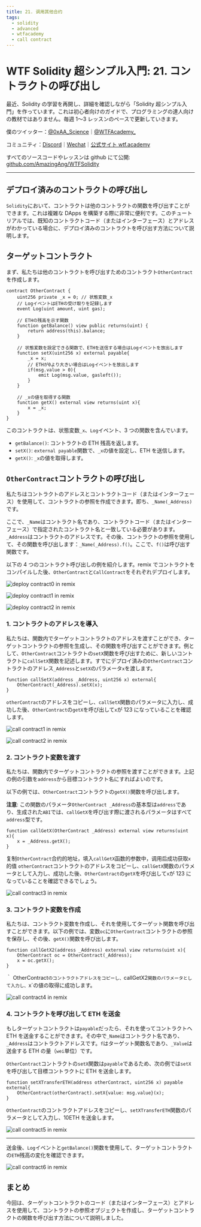 ```yaml
---
title: 21. 调用其他合约
tags:
  - solidity
  - advanced
  - wtfacademy
  - call contract
---
```


# WTF Solidity 超シンプル入門: 21. コントラクトの呼び出し

最近、Solidity の学習を再開し、詳細を確認しながら「Solidity 超シンプル入門」を作っています。これは初心者向けのガイドで、プログラミングの達人向けの教材ではありません。毎週 1〜3 レッスンのペースで更新していきます。

僕のツイッター：[@0xAA_Science](https://twitter.com/0xAA_Science)｜[@WTFAcademy\_](https://twitter.com/WTFAcademy_)

コミュニティ：[Discord](https://discord.gg/5akcruXrsk)｜[Wechat](https://docs.google.com/forms/d/e/1FAIpQLSe4KGT8Sh6sJ7hedQRuIYirOoZK_85miz3dw7vA1-YjodgJ-A/viewform?usp=sf_link)｜[公式サイト wtf.academy](https://wtf.academy)

すべてのソースコードやレッスンは github にて公開: [github.com/AmazingAng/WTFSolidity](https://github.com/AmazingAng/WTFSolidity)

---

## デプロイ済みのコントラクトの呼び出し

`Solidity`において、コントラクトは他のコントラクトの関数を呼び出すことができます。これは複雑な DApps を構築する際に非常に便利です。このチュートリアルでは、既知のコントラクトコード（またはインターフェース）とアドレスがわかっている場合に、デプロイ済みのコントラクトを呼び出す方法について説明します。

## ターゲットコントラクト

まず、私たちは他のコントラクトを呼び出すためのコントラクト`OtherContract`を作成します。

```solidity
contract OtherContract {
    uint256 private _x = 0; // 状態変数_x
    // LogイベントはETHの受け取りを記録します
    event Log(uint amount, uint gas);

    // ETHの残高を示す関数
    function getBalance() view public returns(uint) {
        return address(this).balance;
    }

    // 状態変数を設定できる関数で、ETHを送信する場合はLogイベントを放出します
    function setX(uint256 x) external payable{
        _x = x;
        // ETHが0より大きい場合はLogイベントを放出します
        if(msg.value > 0){
            emit Log(msg.value, gasleft());
        }
    }

    // _xの値を取得する関数
    function getX() external view returns(uint x){
        x = _x;
    }
}
```

このコントラクトは、状態変数`_x`、`Log`イベント、3 つの関数を含んでいます。

- `getBalance()`: コントラクトの ETH 残高を返します。
- `setX()`: `external payable`関数で、`_x`の値を設定し、ETH を送信します。
- `getX()`: `_x`の値を取得します。

## `OtherContract`コントラクトの呼び出し

私たちはコントラクトのアドレスとコントラクトコード（またはインターフェース）を使用して、コントラクトの参照を作成できます。即ち、`_Name(_Address)`です。

ここで、`_Name`はコントラクト名であり、コントラクトコード（またはインターフェース）で指定されたコントラクト名と一致している必要があります。`_Address`はコントラクトのアドレスです。その後、コントラクトの参照を使用して、その関数を呼び出します：`_Name(_Address).f()`。ここで、`f()`は呼び出す関数です。

以下の 4 つのコントラクト呼び出しの例を紹介します。remix でコントラクトをコンパイルした後、`OtherContract`と`CallContract`をそれぞれデプロイします。

![deploy contract0 in remix](./img/21-1.png)

![deploy contract1 in remix](./img/21-2.png)

![deploy contract2 in remix](./img/21-3.png)

### 1. コントラクトのアドレスを導入

私たちは、関数内でターゲットコントラクトのアドレスを渡すことができ、ターゲットコントラクトの参照を生成し、その関数を呼び出すことができます。例として、`OtherContract`コントラクトの`setX`関数を呼び出すために、新しいコントラクトに`callSetX`関数を記述します。すでにデプロイ済みの`OtherContract`コントラクトのアドレス`_Address`と`setX`のパラメータ`x`を渡します。

```solidity
function callSetX(address _Address, uint256 x) external{
    OtherContract(_Address).setX(x);
}
```

`otherContract`のアドレスをコピーし、`callSetX`関数のパラメータに入力し、成功した後、`OtherContract`の`getX`を呼び出して`x`が 123 になっていることを確認します。

![call contract1 in remix](./img/21-4.png)

![call contract2 in remix](./img/21-5.png)

### 2. コントラクト変数を渡す

私たちは、関数内でターゲットコントラクトの参照を渡すことができます。上記の例の引数を`address`から目標コントラクト名にすればよいのです。

以下の例では、`OtherContract`コントラクトの`getX()`関数を呼び出します。

**注意**: この関数のパラメータ`OtherContract _Address`の基本型は`address`であり、生成された`ABI`では、`callGetX`を呼び出す際に渡されるパラメータはすべて`address`型です。

```solidity
function callGetX(OtherContract _Address) external view returns(uint x){
    x = _Address.getX();
}
```

复制`OtherContract`合约的地址，填入`callGetX`函数的参数中，调用后成功获取`x`的值
`otherContract`コントラクトのアドレスをコピーし、`callGetX`関数のパラメータとして入力し、成功した後、`OtherContract`の`getX`を呼び出して`x`が 123 になっていることを確認できるでしょう。

![call contract3 in remix](./img/21-6.png)

### 3. コントラクト変数を作成

私たちは、コントラクト変数を作成し、それを使用してターゲット関数を呼び出すことができます。以下の例では、変数`oc`に`OtherContract`コントラクトの参照を保存し、その後、`getX()`関数を呼び出します。

```solidity
function callGetX2(address _Address) external view returns(uint x){
    OtherContract oc = OtherContract(_Address);
    x = oc.getX();
}
```

｀ OtherContract`のコントラクトアドレスをコピーし、`callGetX2`関数のパラメータとして入力し、`x`の値の取得に成功します。

![call contract4 in remix](./img/21-7.png)

### 4. コントラクトを呼び出して ETH を送金

もしターゲットコントラクトは`payable`だったら、それを使ってコントラクトへ ETH を送金することができます。その中で`_Name`はコントラクト名であり、`_Address`はコントラクトアドレスです。`f`はターゲット関数名であり、`_Value`は送金する ETH の量（`wei`単位）です。

`OtherContract`コントラクトの`setX`関数は`payable`であるため、次の例では`setX`を呼び出して目標コントラクトに ETH を送金します。

```solidity
function setXTransferETH(address otherContract, uint256 x) payable external{
    OtherContract(otherContract).setX{value: msg.value}(x);
}
```

`OtherContract`のコントラクトアドレスをコピーし、`setXTransferETH`関数のパラメータとして入力し、10ETH を送金します。

![call contract5 in remix](./img/21-8.png)

---

送金後、`Log`イベントと`getBalance()`関数を使用して、ターゲットコントラクトの`ETH`残高の変化を確認できます。

![call contract6 in remix](./img/21-9.png)

## まとめ

今回は、ターゲットコントラクトのコード（またはインターフェース）とアドレスを使用して、コントラクトの参照オブジェクトを作成し、ターゲットコントラクトの関数を呼び出す方法について説明しました。
